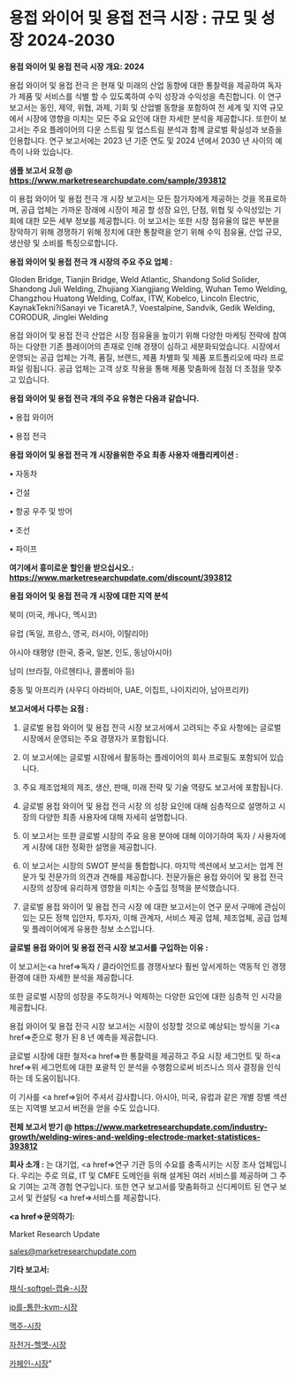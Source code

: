 # 용접 와이어 및 용접 전극 시장 : 규모 및 성장 2024-2030

<strong>용접 와이어 및 용접 전극 시장 개요: 2024</strong>

용접 와이어 및 용접 전극 은 현재 및 미래의 산업 동향에 대한 통찰력을 제공하여 독자가 제품 및 서비스를 식별 할 수 있도록하여 수익 성장과 수익성을 촉진합니다. 이 연구 보고서는 동인, 제약, 위협, 과제, 기회 및 산업별 동향을 포함하여 전 세계 및 지역 규모에서 시장에 영향을 미치는 모든 주요 요인에 대한 자세한 분석을 제공합니다. 또한이 보고서는 주요 플레이어의 다운 스트림 및 업스트림 분석과 함께 글로벌 확실성과 보증을 인용합니다. 연구 보고서에는 2023 년 기준 연도 및 2024 년에서 2030 년 사이의 예측이 나와 있습니다.



<strong>샘플 보고서 요청 @ <a href=https://www.marketresearchupdate.com/sample/393812>https://www.marketresearchupdate.com/sample/393812</a></strong>

이 용접 와이어 및 용접 전극 개 시장 보고서는 모든 참가자에게 제공하는 것을 목표로하며, 공급 업체는 가까운 장래에 시장이 제공 할 성장 요인, 단점, 위협 및 수익성있는 기회에 대한 모든 세부 정보를 제공합니다. 이 보고서는 또한 시장 점유율의 많은 부분을 장악하기 위해 경쟁하기 위해 정치에 대한 통찰력을 얻기 위해 수익 점유율, 산업 규모, 생산량 및 소비를 특징으로합니다.



<strong>용접 와이어 및 용접 전극 개 시장의 주요 주요 업체 :</strong>

Gloden Bridge, Tianjin Bridge, Weld Atlantic, Shandong Solid Solider, Shandong Juli Welding, Zhujiang Xiangjiang Welding, Wuhan Temo Welding, Changzhou Huatong Welding, Colfax, ITW, Kobelco, Lincoln Electric, KaynakTekni?iSanayi ve TicaretA.?, Voestalpine, Sandvik, Gedik Welding, CORODUR, Jinglei Welding

용접 와이어 및 용접 전극 산업은 시장 점유율을 높이기 위해 다양한 마케팅 전략에 참여하는 다양한 기존 플레이어의 존재로 인해 경쟁이 심하고 세분화되었습니다. 시장에서 운영되는 공급 업체는 가격, 품질, 브랜드, 제품 차별화 및 제품 포트폴리오에 따라 프로파일 링됩니다. 공급 업체는 고객 상호 작용을 통해 제품 맞춤화에 점점 더 초점을 맞추고 있습니다.



<strong>용접 와이어 및 용접 전극 개의 주요 유형은 다음과 같습니다.</strong>

• 용접 와이어

• 용접 전극



<strong>용접 와이어 및 용접 전극 개 시장을위한 주요 최종 사용자 애플리케이션 :</strong>

• 자동차

• 건설

• 항공 우주 및 방어

• 조선

• 파이프



<strong>여기에서 흥미로운 할인을 받으십시오.: <a href=https://www.marketresearchupdate.com/discount/393812>https://www.marketresearchupdate.com/discount/393812</a></strong>



<strong>용접 와이어 및 용접 전극 개 시장에 대한 지역 분석</strong>

북미 (미국, 캐나다, 멕시코)

유럽 (독일, 프랑스, 영국, 러시아, 이탈리아)

아시아 태평양 (한국, 중국, 일본, 인도, 동남아시아)

남미 (브라질, 아르헨티나, 콜롬비아 등)

중동 및 아프리카 (사우디 아라비아, UAE, 이집트, 나이지리아, 남아프리카)



<strong>보고서에서 다루는 요점 :</strong>

1. 글로벌 용접 와이어 및 용접 전극 시장 보고서에서 고려되는 주요 사항에는 글로벌 시장에서 운영되는 주요 경쟁자가 포함됩니다.

2. 이 보고서에는 글로벌 시장에서 활동하는 플레이어의 회사 프로필도 포함되어 있습니다.

3. 주요 제조업체의 제조, 생산, 판매, 미래 전략 및 기술 역량도 보고서에 포함됩니다.

4. 글로벌 용접 와이어 및 용접 전극 시장 의 성장 요인에 대해 심층적으로 설명하고 시장의 다양한 최종 사용자에 대해 자세히 설명합니다.

5. 이 보고서는 또한 글로벌 시장의 주요 응용 분야에 대해 이야기하여 독자 / 사용자에게 시장에 대한 정확한 설명을 제공합니다.

6. 이 보고서는 시장의 SWOT 분석을 통합합니다. 마지막 섹션에서 보고서는 업계 전문가 및 전문가의 의견과 견해를 제공합니다. 전문가들은 용접 와이어 및 용접 전극 시장의 성장에 유리하게 영향을 미치는 수출입 정책을 분석했습니다.

7. 글로벌 용접 와이어 및 용접 전극 시장 에 대한 보고서는이 연구 문서 구매에 관심이있는 모든 정책 입안자, 투자자, 이해 관계자, 서비스 제공 업체, 제조업체, 공급 업체 및 플레이어에게 유용한 정보 소스입니다.



<strong>글로벌 용접 와이어 및 용접 전극 시장 보고서를 구입하는 이유 :</strong>

이 보고서는<a href=>독자 / 클</a>라이언트를 경쟁사보다 훨씬 앞서게하는 역동적 인 경쟁 환경에 대한 자세한 분석을 제공합니다.

또한 글로벌 시장의 성장을 주도하거나 억제하는 다양한 요인에 대한 심층적 인 시각을 제공합니다.

용접 와이어 및 용접 전극 시장 보고서는 시장이 성장할 것으로 예상되는 방식을 기<a href=>준으로</a> 평가 된 8 년 예측을 제공합니다.

글로벌 시장에 대한 철저<a href=>한 통찰력</a>을 제공하고 주요 시장 세그먼트 및 하<a href=>위 세그</a>먼트에 대한 포괄적 인 분석을 수행함으로써 비즈니스 의사 결정을 인식하는 데 도움이됩니다.

이 기사를 <a href=>읽어 주</a>셔서 감사합니다. 아시아, 미국, 유럽과 같은 개별 장별 섹션 또는 지역별 보고서 버전을 얻을 수도 있습니다.



<strong>전체 보고서 받기 @ <a href=https://www.marketresearchupdate.com/industry-growth/welding-wires-and-welding-electrode-market-statistices-393812>https://www.marketresearchupdate.com/industry-growth/welding-wires-and-welding-electrode-market-statistices-393812</a></strong>



<strong>회사 소개 :</strong>
는 대기업, <a href=>연구 기</a>관 등의 수요를 충족시키는 시장 조사 업체입니다. 우리는 주로 의료, IT 및 CMFE 도메인을 위해 설계된 여러 서비스를 제공하며 그 주요 기여는 고객 경험 연구입니다. 또한 연구 보고서를 맞춤화하고 신디케이트 된 연구 보고서 및 컨설팅 <a href=>서비</a>스를 제공합니다.



<strong><a href=>문의하기:</a></strong>

Market Research Update

sales@marketresearchupdate.com



<strong>기타 보고서:</strong>

<a href=https://www.linkedin.com/pulse/채식-softgel-캡슐-시장-경쟁-분석-및-성장-잠재력-2029-isdailynews/>채식-softgel-캡슐-시장</a>

<a href=https://www.linkedin.com/pulse/ip를-통한-kvm-시장-규모-및-성장-2023-analytics-avenue-adventures-24-ana-q1wcf/>ip를-통한-kvm-시장</a>

<a href=https://www.linkedin.com/pulse/맥주-시장-경쟁-분석-및-성장-잠재력-2029-trend-tracking-tips-360-analysis-twknf/>맥주-시장</a>

<a href=https://www.linkedin.com/pulse/자전거-헬멧-시장-규모-및-성장-2023-trend-tracking-tips-360-analysis-gwh1f/>자전거-헬멧-시장</a>

<a href=https://www.linkedin.com/pulse/카페인-시장-현재-및-미래-성장-2030-isdailynews-rd7cf/>카페인-시장</a>"
